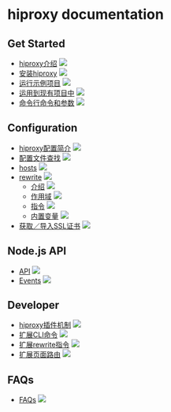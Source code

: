 # hiproxy documentation

## Get Started

* [hiproxy介绍](https://github.com/hiproxy/hiproxy/blob/master/docs/get_started/introduction.md) ![](http://progressed.io/bar/80)
* [安装hiproxy](https://github.com/hiproxy/hiproxy/blob/master/docs/get_started/installation.md) ![](http://progressed.io/bar/90)
* [运行示例项目](https://github.com/hiproxy/hiproxy/blob/master/docs/get_started/run_example.md) ![](http://progressed.io/bar/90)
* [运用到现有项目中](https://github.com/hiproxy/hiproxy/blob/master/docs/get_started/play_with_your_projects.md) ![](http://progressed.io/bar/95)
* [命令行命令和参数](https://github.com/hiproxy/hiproxy/blob/master/docs/get_started/cli_options.md) ![](http://progressed.io/bar/80)


## Configuration

* [hiproxy配置简介](https://github.com/hiproxy/hiproxy/blob/master/docs/configuration/introduction.md) ![](http://progressed.io/bar/90)
* [配置文件查找](https://github.com/hiproxy/hiproxy/blob/master/docs/configuration/find_conf.md) ![](http://progressed.io/bar/80)
* [hosts](https://github.com/hiproxy/hiproxy/blob/master/docs/configuration/hosts.md) ![](http://progressed.io/bar/90)
* [rewrite](https://github.com/hiproxy/hiproxy/blob/master/docs/configuration/rewrite.md) ![](http://progressed.io/bar/70)
  * [介绍](https://github.com/hiproxy/hiproxy/blob/master/docs/configuration/rewrite_introduction.md) ![](http://progressed.io/bar/90)
  * [作用域](https://github.com/hiproxy/hiproxy/blob/master/docs/configuration/rewrite_scope.md) ![](http://progressed.io/bar/100)
  * [指令](https://github.com/hiproxy/hiproxy/blob/master/docs/configuration/rewrite_directive.md) ![](http://progressed.io/bar/95)
  * [内置变量](https://github.com/hiproxy/hiproxy/blob/master/docs/configuration/rewrite_built_in_variable.md) ![](http://progressed.io/bar/95)
* [获取／导入SSL证书](https://github.com/hiproxy/hiproxy/blob/master/docs/configuration/ssl_certificate.md) ![](http://progressed.io/bar/95)


## Node.js API

* [API](https://github.com/hiproxy/hiproxy/blob/master/docs/api/api.md) ![](http://progressed.io/bar/50)
* [Events](https://github.com/hiproxy/hiproxy/blob/master/docs/api/events.md) ![](http://progressed.io/bar/90)

## Developer

* [hiproxy插件机制](https://github.com/hiproxy/hiproxy/blob/master/docs/developer/plugin.md) ![](http://progressed.io/bar/95)
* [扩展CLI命令](https://github.com/hiproxy/hiproxy/blob/master/docs/developer/cli_command.md) ![](http://progressed.io/bar/95)
* [扩展rewrite指令](https://github.com/hiproxy/hiproxy/blob/master/docs/developer/directive.md) ![](http://progressed.io/bar/95)
* [扩展页面路由](https://github.com/hiproxy/hiproxy/blob/master/docs/developer/route.md) ![](http://progressed.io/bar/95)

## FAQs

* [FAQs](https://github.com/hiproxy/hiproxy/blob/master/docs/faqs.md) ![](http://progressed.io/bar/100)


